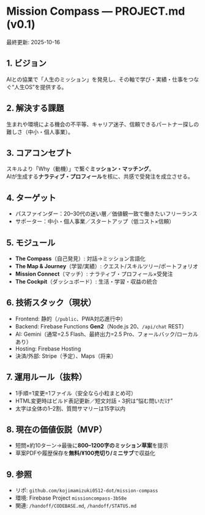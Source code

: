 ﻿# Mission Compass — PROJECT.md (v0.1)
最終更新: 2025-10-16

## 1. ビジョン
AIとの協業で「人生のミッション」を発見し、その軸で学び・実績・仕事をつなぐ“人生OS”を提供する。

## 2. 解決する課題
生まれや環境による機会の不平等、キャリア迷子、信頼できるパートナー探しの難しさ（中小・個人事業）。

## 3. コアコンセプト
スキルより「Why（動機）」で繋ぐ**ミッション・マッチング**。  
AIが生成する**ナラティブ・プロフィール**を核に、共感で受発注を成立させる。

## 4. ターゲット
- パスファインダー：20–30代の迷い層／価値観一致で働きたいフリーランス
- サポーター：中小・個人事業／スタートアップ（低コスト×信頼）

## 5. モジュール
- **The Compass**（自己発見）: 対話→ミッション言語化
- **The Map & Journey**（学習/実績）: クエスト/スキルツリー/ポートフォリオ
- **Mission Connect**（マッチ）: ナラティブ・プロフィール×受発注
- **The Cockpit**（ダッシュボード）: 生活・学習・収益の統合

## 6. 技術スタック（現状）
- Frontend: 静的（`/public`、PWA対応進行中）
- Backend: Firebase Functions **Gen2**（Node.js 20、`/api/chat` REST）
- AI: Gemini（通常=2.5 Flash、最終出力=2.5 Pro、フォールバック/ローカルあり）
- Hosting: Firebase Hosting
- 決済/外部: Stripe（予定）、Maps（将来）

## 7. 運用ルール（抜粋）
- 1手順=1変更=1ファイル（安全なら小粒まとめ可）  
- HTML変更時はビルド表記更新／短文対話・3択は“悩む問いだけ”  
- 太字は全体の1–2割、質問サマリーは15字以内

## 8. 現在の価値仮説（MVP）
- 短問×約10ターン→最後に**800–1200字のミッション草案**を提示  
- 草案PDFや履歴保存を**無料/¥100売切り/ミニサブ**で収益化

## 9. 参照
- リポ: `github.com/kojimamizuki0512-dot/mission-compass`
- 環境: Firebase Project `missioncompass-3b58e`
- 関連: `/handoff/CODEBASE.md`, `/handoff/STATUS.md`
